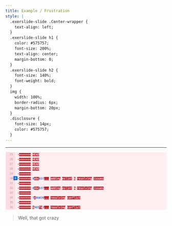 ```yaml
---
title: Example / Frustration
style: |
  .exerslide-slide .Center-wrapper {
    text-align: left;
  }
  .exerslide-slide h1 {
    color: #575757;
    font-size: 200%;
    text-align: center;
    margin-bottom: 0;
  }
  .exerslide-slide h2 {
    font-size: 140%;
    font-weight: bold;
  }
  img {
    width: 100%;
    border-radius: 6px;
    margin-bottom: 20px;
  }
  .disclosure {
    font-size: 14px;
    color: #575757;
  }
---
```


---

<img src="./wtf-git.png" />


> Well, that got crazy